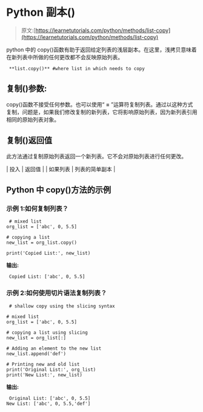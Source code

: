 # Python 副本()

> 原文:[https://learnetutorials.com/python/methods/list-copy](https://learnetutorials.com/python/methods/list-copy)

python 中的 copy()函数有助于返回给定列表的浅层副本。在这里，浅拷贝意味着在新列表中所做的任何更改都不会反映原始列表。

```
 **list.copy()** #where list in which needs to copy 

```

## 复制()参数:

copy()函数不接受任何参数。也可以使用“ **=** ”运算符复制列表。通过以这种方式复制，问题是，如果我们修改复制的新列表，它将影响原始列表，因为新列表引用相同的原始列表对象。

## 复制()返回值

此方法通过复制原始列表返回一个新列表。它不会对原始列表进行任何更改。

| 投入 | 返回值 |
| 如果列表 | 列表的简单副本 |

## Python 中 copy()方法的示例

### 示例 1:如何复制列表？

```
 # mixed list
org_list = ['abc', 0, 5.5]

# copying a list
new_list = org_list.copy()

print('Copied List:', new_list) 

```

**输出:**

```
 Copied List: ['abc', 0, 5.5] 
```

### 示例 2:如何使用切片语法复制列表？

```
 # shallow copy using the slicing syntax

# mixed list
org_list = ['abc', 0, 5.5]

# copying a list using slicing
new_list = org_list[:]

# Adding an element to the new list
new_list.append('def')

# Printing new and old list
print('Original List:', org_list)
print('New List:', new_list) 

```

**输出:**

```
 Original List: ['abc', 0, 5.5]
New List: ['abc', 0, 5.5,'def'] 
```